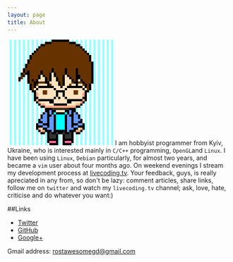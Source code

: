 ```yaml
---
layout: page
title: About
---
```


![Avatar](/public/pixelavatar.png)
I am hobbyist programmer from Kyiv, Ukraine, who is interested mainly in `C/C++` programming, `OpenGL`and `Linux`.
I have been using `Linux`, `Debian` particularly, for almost two years, and became a `vim` user about four months ago.
On weekend evenings I stream my development process at [livecoding.tv](https://livecoding.tv/rostakagmfun).
Your feedback, guys, is really apreciated in any from, so don't be lazy: comment articles, share links, follow me on `twitter` and watch my `livecoding.tv` channel;
ask, love, hate, criticise and do whatever you want:)

##Links
* [Twitter](https://twitter.com/RostakaGmfun)
* [GitHub](https://github.com/RostakaGmfun)
* [Google+](https://plus.google.com/105900031953858864498/posts)

Gmail address: rostawesomegd@gmail.com
